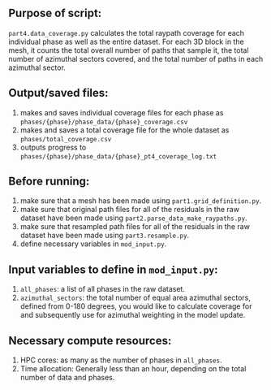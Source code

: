 ## Purpose of script:
`part4.data_coverage.py` calculates the total raypath coverage for each individual phase as well as the entire dataset. For each 3D block in the mesh, it counts the total overall number of paths that sample it, the total number of azimuthal sectors covered, and the total number of paths in each azimuthal sector.


## Output/saved files:
1. makes and saves individual coverage files for each phase as `phases/{phase}/phase_data/{phase}_coverage.csv`
2. makes and saves a total coverage file for the whole dataset as `phases/total_coverage.csv`
3. outputs progress to `phases/{phase}/phase_data/{phase}_pt4_coverage_log.txt`


## Before running:
1. make sure that a mesh has been made using `part1.grid_definition.py`.
2. make sure that original path files for all of the residuals in the raw dataset have been made using `part2.parse_data_make_raypaths.py`.
3. make sure that resampled path files for all of the residuals in the raw dataset have been made using `part3.resample.py`.
4. define necessary variables in `mod_input.py`.


## Input variables to define in `mod_input.py`: 
1. `all_phases`: a list of all phases in the raw dataset.
2. `azimuthal_sectors`: the total number of equal area azimuthal sectors, defined from 0-180 degrees, you would like to calculate coverage for and subsequently use for azimuthal weighting in the model update.


## Necessary compute resources:
1. HPC cores: as many as the number of phases in `all_phases`.
2. Time allocation: Generally less than an hour, depending on the total number of data and phases.
